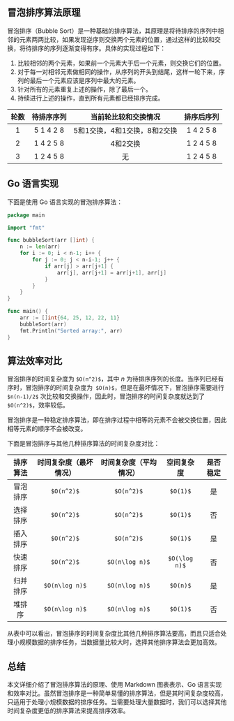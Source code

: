 ## 冒泡排序算法原理

冒泡排序（Bubble Sort）是一种基础的排序算法，其原理是将待排序的序列中相邻的元素两两比较，如果发现逆序则交换两个元素的位置，通过这样的比较和交换，将待排序的序列逐渐变得有序。具体的实现过程如下：

1. 比较相邻的两个元素，如果前一个元素大于后一个元素，则交换它们的位置。
2. 对于每一对相邻元素做相同的操作，从序列的开头到结尾，这样一轮下来，序列的最后一个元素应该是序列中最大的元素。
3. 针对所有的元素重复上述的操作，除了最后一个。
4. 持续进行上述的操作，直到所有元素都已经排序完成。

| 轮数 | 待排序序列 |     当前轮比较和交换情况     | 排序后序列 |
| :--: | :--------: | :--------------------------: | :--------: |
|  1   | 5 1 4 2 8  | 5和1交换，4和1交换，8和2交换 | 1 4 2 5 8  |
|  2   | 1 4 2 5 8  |           4和2交换           | 1 2 4 5 8  |
|  3   | 1 2 4 5 8  |              无              | 1 2 4 5 8  |

## Go 语言实现

下面是使用 Go 语言实现的冒泡排序算法：

```go
package main

import "fmt"

func bubbleSort(arr []int) {
    n := len(arr)
    for i := 0; i < n-1; i++ {
        for j := 0; j < n-i-1; j++ {
            if arr[j] > arr[j+1] {
                arr[j], arr[j+1] = arr[j+1], arr[j]
            }
        }
    }
}

func main() {
    arr := []int{64, 25, 12, 22, 11}
    bubbleSort(arr)
    fmt.Println("Sorted array:", arr)
}

```

## 算法效率对比

冒泡排序的时间复杂度为 `$O(n^2)$`，其中 $n$ 为待排序序列的长度。当序列已经有序时，冒泡排序的时间复杂度为` $O(n)$`，但是在最坏情况下，冒泡排序需要进行` $n(n-1)/2$` 次比较和交换操作，因此时，冒泡排序的时间复杂度就达到了` $O(n^2)$`，效率较低。

冒泡排序是一种稳定排序算法，即在排序过程中相等的元素不会被交换位置，因此相等元素的顺序不会被改变。

下面是冒泡排序与其他几种排序算法的时间复杂度对比：

| 排序算法 | 时间复杂度（最坏情况） | 时间复杂度（平均情况） |  空间复杂度   | 是否稳定 |
| :------: | :--------------------: | :--------------------: | :-----------: | :------: |
| 冒泡排序 |       `$O(n^2)$`       |       `$O(n^2)$`       |   `$O(1)$`    |    是    |
| 选择排序 |       `$O(n^2)$`       |       `$O(n^2)$`       |   `$O(1)$`    |    否    |
| 插入排序 |       `$O(n^2)$`       |       `$O(n^2)$`       |   `$O(1)$`    |    是    |
| 快速排序 |       `$O(n^2)$`       |     `$O(n\log n)$`     | `$O(\log n)$` |    否    |
| 归并排序 |     `$O(n\log n)$`     |     `$O(n\log n)$`     |   `$O(n)$`    |    是    |
|  堆排序  |     `$O(n\log n)$`     |     `$O(n\log n)$`     |   `$O(1)$`    |    否    |

从表中可以看出，冒泡排序的时间复杂度比其他几种排序算法要高，而且只适合处理小规模数据的排序任务，当数据量比较大时，选择其他排序算法会更加高效。

## 总结

本文详细介绍了冒泡排序算法的原理、使用 Markdown 图表表示、Go 语言实现和效率对比。虽然冒泡排序是一种简单易懂的排序算法，但是其时间复杂度较高，只适用于处理小规模数据的排序任务。当需要处理大量数据时，我们可以选择其他时间复杂度更低的排序算法来提高排序效率。
